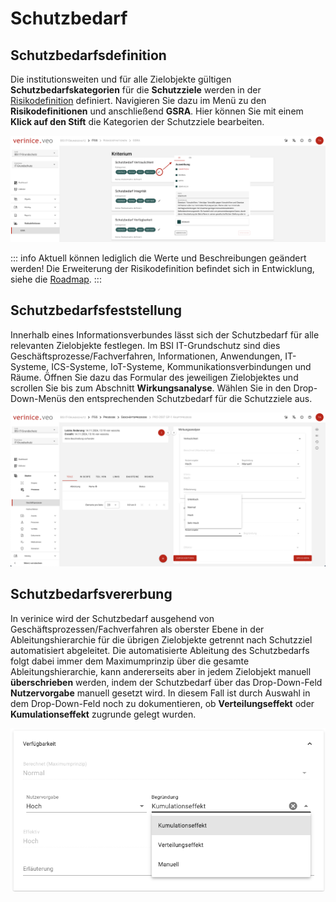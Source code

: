 
# Schutzbedarf

## Schutzbedarfsdefinition

Die institutionsweiten und für alle Zielobjekte gültigen **Schutzbedarfskategorien** für die **Schutzziele** werden in der [Risikodefinition](./domain_description#risikodefinition) definiert. Navigieren Sie dazu im Menü zu den **Risikodefinitionen** und anschließend **GSRA**. Hier können Sie mit einem **Klick auf den Stift** die Kategorien der Schutzziele bearbeiten.

![Schutzbedarfsdefinitionen](/assets/domain_it-gs/4-Schutzbedarf-Definitionen.png)

::: info Aktuell können lediglich die Werte und Beschreibungen geändert werden! Die Erweiterung der Risikodefinition befindet sich in Entwicklung, siehe die [Roadmap](/roadmap/).
:::

## Schutzbedarfsfeststellung 

Innerhalb eines Informationsverbundes lässt sich der Schutzbedarf für alle relevanten Zielobjekte festlegen. Im BSI IT-Grundschutz sind dies Geschäftsprozesse/Fachverfahren, Informationen, Anwendungen, IT-Systeme, ICS-Systeme, IoT-Systeme, Kommunikationsverbindungen und Räume. Öffnen Sie dazu das Formular des jeweiligen Zielobjektes und scrollen Sie bis zum Abschnitt **Wirkungsanalyse**. Wählen Sie in den Drop-Down-Menüs den entsprechenden Schutzbedarf für die Schutzziele aus.

![Schutzbedarfsfeststellung](/assets/domain_it-gs/5-Schutzbedarf.png)

## Schutzbedarfsvererbung

In verinice wird der Schutzbedarf ausgehend von Geschäftsprozessen/Fachverfahren als oberster Ebene in der Ableitungshierarchie für die übrigen Zielobjekte getrennt nach Schutzziel automatisiert abgeleitet.
Die automatisierte Ableitung des Schutzbedarfs folgt dabei immer dem Maximumprinzip über die gesamte Ableitungshierarchie, kann andererseits aber in jedem Zielobjekt manuell **überschrieben** werden, indem der Schutzbedarf über das Drop-Down-Feld **Nutzervorgabe** manuell gesetzt wird. In diesem Fall ist durch Auswahl in dem Drop-Down-Feld noch zu dokumentieren, ob **Verteilungseffekt** oder **Kumulationseffekt** zugrunde gelegt wurden.

![Schutzbedarfsvererbung](/assets/domain_it-gs/6-Ableitung%20des%20Schutzbedarfs.png)
